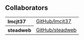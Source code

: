 ## Collaborators

<table>
    <tbody>
        <tr><th align="left">lmcjt37</th><td><a href="https://github.com/lmcjt37">GitHub/lmcjt37</a></td></tr>
        <tr><th align="left">steadweb</th><td><a href="https://github.com/steadweb">GitHub/steadweb</a></td></tr>
    </tbody>
</table>

